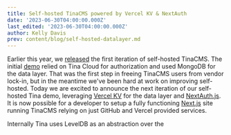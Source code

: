 ```yaml
---
title: Self-hosted TinaCMS powered by Vercel KV & NextAuth
date: '2023-06-30T04:00:00.000Z'
last_edited: '2023-06-30T04:00:00.000Z'
author: Kelly Davis
prev: content/blog/self-hosted-datalayer.md
---
```


Earlier this year, we [released](/blog/self-hosted-datalayer/ "released") the first iteration of self-hosted TinaCMS. The initial [demo](https://github.com/tinacms/tina-self-hosted-demo/tree/274c0d9ee004629ff0cef2539b56c88324abd8f8) relied on Tina Cloud for authorization and used MongoDB for the data layer. That was the first step in freeing TinaCMS users from vendor lock-in, but in the meantime we've been hard at work on improving self-hosted. Today we are excited to announce the next iteration of our self-hosted Tina demo, leveraging [Vercel KV](https://vercel.com/docs/storage/vercel-kv) for the data layer and [NextAuth.js](NextAuth.js). It is now possible for a developer to setup a fully functioning [Next.js](https://nextjs.org/) site running TinaCMS relying on just GitHub and Vercel provided services.

Internally Tina uses LevelDB as an abstraction over the 
